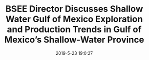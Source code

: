 ---
"title": "BSEE Director Discusses Shallow Water Gulf of Mexico Exploration and Production Trends in Gulf of Mexico’s Shallow-Water Province"
"date": "2019-5-23 19:0:27"
"feed_name": "BSEE"
"feed_website": "https://www.bsee.gov/"
"feed_rss": "https://www.bsee.gov/feed/news-items/rss.xml"
"link": "https://www.bsee.gov/newsroom/latest-news/statements-and-releases/press-releases/bsee-director-discusses-shallow-water"
"file": "_posts/2019-5-23-19-0-27_BSEE_d2d73657a1fde8ccaa95a2189b7e9a0c69071140.md"
"accident": "0"
"drilling": "0"
"dead": "0"
"injured": "0"
---